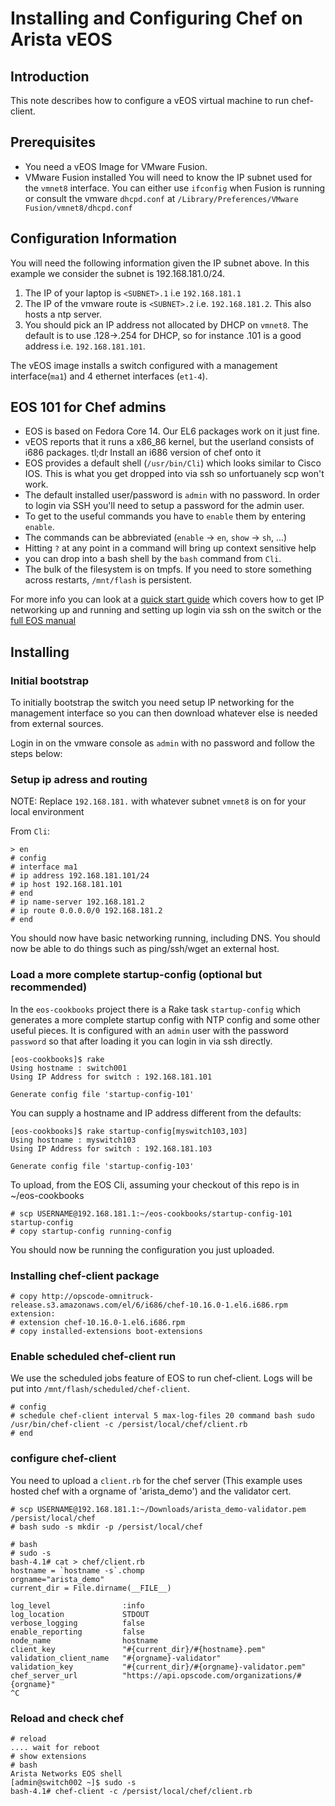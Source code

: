 Installing and Configuring Chef on Arista vEOS
==============

Introduction
-------------
This note describes how to configure a vEOS virtual machine to
run chef-client.

Prerequisites
-------------
- You need a vEOS Image for VMware Fusion.
- VMware Fusion installed
  You will need to know the IP subnet used for the `vmnet8` interface.
  You can either use `ifconfig` when Fusion is running or consult the
  vmware `dhcpd.conf` at
  `/Library/Preferences/VMware Fusion/vmnet8/dhcpd.conf`

Configuration Information
-------------------------
You will need the following information given the IP subnet above.  In
this example we consider the subnet is 192.168.181.0/24.

1. The IP of your laptop is `<SUBNET>.1` i.e `192.168.181.1`
2. The IP of the vmware route is `<SUBNET>.2` i.e. `192.168.181.2`.  This
  also hosts a ntp server.
3. You should pick an IP address not allocated by DHCP on `vmnet8`.  The
  default is to use .128->.254 for DHCP, so for instance .101 is a good
address i.e. `192.168.181.101`.

The vEOS image installs a switch configured with a management
interface(`ma1`) and 4 ethernet interfaces (`et1-4`).

EOS 101 for Chef admins
-----------------------
- EOS is based on Fedora Core 14.  Our EL6 packages work on it just
  fine.
- vEOS reports that it runs a x86_86 kernel, but the userland
  consists of i686 packages.  tl;dr Install an i686 version of
  chef onto it
- EOS provides a default shell (`/usr/bin/Cli`) which looks similar
  to Cisco IOS.  This is what you get dropped into via ssh so
  unfortuanely scp won't work.
- The default installed user/password is `admin` with no password.  In
  order to login via SSH you'll need to setup a password for the admin
  user.
- To get to the useful commands you have to `enable` them by entering
  `enable`.
- The commands can be abbreviated (`enable` -> `en`, `show` -> `sh`,
  ...)
- Hitting `?` at any point in a command will bring up context sensitive
  help
- you can drop into a bash shell by the `bash` command from `Cli`.
- The bulk of the filesystem is on tmpfs.  If you need to store
  something across restarts, `/mnt/flash` is persistent.

For more info you can look at a [quick start guide](http://www.aristanetworks.com/docs/Manuals/QS_Modular_BW.pdf) which covers how to get IP networking up and running and setting up login via ssh on the switch or the [full EOS manual](http://www.aristanetworks.com/docs/Manuals/EOS-4.9.5-SysMsgGuide.pdf)

Installing
----------
### Initial bootstrap

To initially bootstrap the switch you need setup IP networking for the
management interface so you can then download whatever else is needed
from external sources.

Login in on the vmware console as `admin` with no password and follow the
steps below:

### Setup ip adress and routing

NOTE: Replace `192.168.181.` with whatever subnet `vmnet8` is on for
your local environment

From `Cli`:

    > en
    # config
    # interface ma1
    # ip address 192.168.181.101/24
    # ip host 192.168.181.101
    # end
    # ip name-server 192.168.181.2
    # ip route 0.0.0.0/0 192.168.181.2
    # end

You should now have basic networking running, including DNS.  You should
now be able to do things such as ping/ssh/wget an external host.

### Load a more complete startup-config (optional but recommended)
In the `eos-cookbooks` project there is a Rake task `startup-config`
which generates a more complete startup config with NTP config and some
other useful pieces.  It is configured with an `admin` user with the
password `password` so that after loading it you can login in via ssh
directly.

    [eos-cookbooks]$ rake
    Using hostname : switch001
    Using IP Address for switch : 192.168.181.101

    Generate config file 'startup-config-101'

You can supply a hostname and IP address different from the defaults:

    [eos-cookbooks]$ rake startup-config[myswitch103,103]
    Using hostname : myswitch103
    Using IP Address for switch : 192.168.181.103

    Generate config file 'startup-config-103'

To upload, from the EOS Cli, assuming your checkout of this repo is in
~/eos-cookbooks

    # scp USERNAME@192.168.181.1:~/eos-cookbooks/startup-config-101 startup-config
    # copy startup-config running-config

You should now be running the configuration you just uploaded.

### Installing chef-client package

    # copy http://opscode-omnitruck-release.s3.amazonaws.com/el/6/i686/chef-10.16.0-1.el6.i686.rpm extension:
    # extension chef-10.16.0-1.el6.i686.rpm
    # copy installed-extensions boot-extensions

### Enable scheduled chef-client run
We use the scheduled jobs feature of EOS to run chef-client.  Logs will
be put into `/mnt/flash/scheduled/chef-client`.

    # config
    # schedule chef-client interval 5 max-log-files 20 command bash sudo /usr/bin/chef-client -c /persist/local/chef/client.rb
    # end

### configure chef-client

You need to upload a `client.rb` for the chef server (This example uses hosted
chef with a orgname of 'arista_demo') and the validator cert.

    # scp USERNAME@192.168.181.1:~/Downloads/arista_demo-validator.pem /persist/local/chef
    # bash sudo -s mkdir -p /persist/local/chef

    # bash
    # sudo -s
    bash-4.1# cat > chef/client.rb
    hostname = `hostname -s`.chomp
    orgname="arista_demo"
    current_dir = File.dirname(__FILE__)

    log_level                :info
    log_location             STDOUT
    verbose_logging          false
    enable_reporting         false
    node_name                hostname
    client_key               "#{current_dir}/#{hostname}.pem"
    validation_client_name   "#{orgname}-validator"
    validation_key           "#{current_dir}/#{orgname}-validator.pem"
    chef_server_url          "https://api.opscode.com/organizations/#{orgname}"
    ^C

### Reload and check chef

    # reload
    .... wait for reboot
    # show extensions
    # bash
    Arista Networks EOS shell
    [admin@switch002 ~]$ sudo -s
    bash-4.1# chef-client -c /persist/local/chef/client.rb

